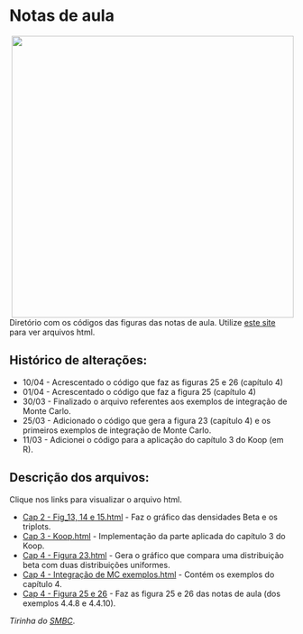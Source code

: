 # Notas de aula

<img src="https://www.smbc-comics.com/comics/20140523.png" width="500" align = "right">

Diretório com os códigos das figuras das notas de aula. Utilize [este site](https://htmlpreview.github.io/) para ver arquivos html.

## Histórico de alterações:

* 10/04 - Acrescentado o código que faz as figuras 25 e 26 (capítulo 4)
* 01/04 - Acrescentado o código que faz a figura 25 (capítulo 4)
* 30/03 - Finalizado o arquivo referentes aos exemplos de integração de Monte Carlo.
* 25/03 - Adicionado o código que gera a figura 23 (capítulo 4) e os primeiros exemplos de integração de Monte Carlo.
* 11/03 - Adicionei o código para a aplicação do capítulo 3 do Koop (em R).

## Descrição dos arquivos:

Clique nos links para visualizar o arquivo html.

* [Cap 2 - Fig_13, 14 e 15.html](https://htmlpreview.github.io/?https://github.com/aishameriane/Econometria-Bayesiana/blob/master/Notas-de-aula/Cap_2_-_Fig_13%2C_14_e_15.html) - Faz o gráfico das densidades Beta e os triplots.
* [Cap 3 - Koop.html](https://htmlpreview.github.io/?https://github.com/aishameriane/Econometria-Bayesiana/blob/master/Notas-de-aula/Cap_3_Koop.html) - Implementação da parte aplicada do capítulo 3 do Koop.
* [Cap 4 - Figura 23.html](https://htmlpreview.github.io/?https://github.com/aishameriane/Econometria-Bayesiana/blob/master/Notas-de-aula/Cap_4_-_Figura_23.html) - Gera o gráfico que compara uma distribuição beta com duas distribuições uniformes.
* [Cap 4 - Integração de MC exemplos.html](https://htmlpreview.github.io/?https://github.com/aishameriane/Econometria-Bayesiana/blob/master/Notas-de-aula/Cap_4_-_Integra%C3%A7%C3%A3o_de_MC_exemplos.html) - Contém os exemplos do capítulo 4.
* [Cap 4 - Figura 25 e 26](https://htmlpreview.github.io/?https://github.com/aishameriane/Econometria-Bayesiana/blob/master/Notas-de-aula/Cap%204%20-%20%20Figuras%2025%20e%2026.html) - Faz as figura 25 e 26 das notas de aula (dos exemplos 4.4.8 e 4.4.10).

_Tirinha do [SMBC](https://www.smbc-comics.com/index.php?id=3366)_.
